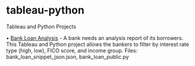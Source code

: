 # tableau-python
Tableau and Python Projects

• <a href="https://public.tableau.com/app/profile/lorenzo.tanada/viz/BankLoanAnalysis-filters/BankLoanAnalysis" target="_blank">Bank Loan Analysis</a> - A bank needs an analysis report of its borrowers. This Tableau and Python project allows the bankers to filter by interest rate type (high, low), FICO score, and income group. 
Files: bank_loan_snippet_json.json, bank_loan_public.py
